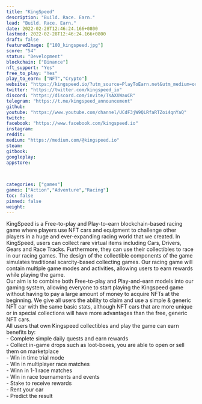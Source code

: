 ```yaml
---
title: "KingSpeed"
description: "Build. Race. Earn."
lead: "Build. Race. Earn."
date: 2022-02-28T12:46:24.166+0800
lastmod: 2022-02-28T12:46:24.166+0800
draft: false
featuredImage: ["100_kingspeed.jpg"]
score: "54"
status: "Development"
blockchain: ["Binance"]
nft_support: "Yes"
free_to_play: "Yes"
play_to_earn: ["NFT","Crypto"]
website: "https://kingspeed.io/?utm_source=PlayToEarn.net&utm_medium=organic&utm_campaign=gamepage"
twitter: "https://twitter.com/kingspeed_io"
discord: "https://discord.com/invite/TsAXXWauCR"
telegram: "https://t.me/kingspeed_announcement"
github: 
youtube: "https://www.youtube.com/channel/UCdF3jW9QLRfaRTZoi4qnYaQ"
twitch: 
facebook: "https://www.facebook.com/kingspeed.io"
instagram: 
reddit: 
medium: "https://medium.com/@kingspeed.io"
steam: 
gitbook: 
googleplay: 
appstore: 

  
    
categories: ["games"]
games: ["Action","Adventure","Racing"]
toc: false
pinned: false
weight: 
---
```

KingSpeed is a Free-to-play and Play-to-earn blockchain-based racing game where players use NFT cars and equipment to challenge other players in a huge and ever-expanding racing world that we created. In KingSpeed, users can collect rare virtual items including Cars, Drivers, Gears and Race Tracks. Furthermore, they can use their collectibles to race in our racing games. The design of the collectible components of the game simulates traditional scarcity-based collecting games. Our racing game will contain multiple game modes and activities, allowing users to earn rewards while playing the game. <br> Our aim is to combine both Free-to-play and Play-and-earn models into our gaming system, allowing everyone to start playing the Kingspeed game without having to pay a large amount of money to acquire NFTs at the beginning. We give all users the ability to claim and use a simple &amp; generic NFT car with the same basic stats, although NFT cars that are more unique or in special collections will have more advantages than the free, generic NFT cars.<br> All users that own Kingspeed collectibles and play the game can earn benefits by: <br> - Complete simple daily quests and earn rewards <br> - Collect in-game drops such as loot-boxes, you are able to open or sell them on marketplace<br> - Win in time trial mode<br> - Win in multiplayer race matches<br> - Winn in 1-1 race matches <br> - Win in race tournaments and events<br> - Stake to receive rewards <br> - Rent your car <br> - Predict the result